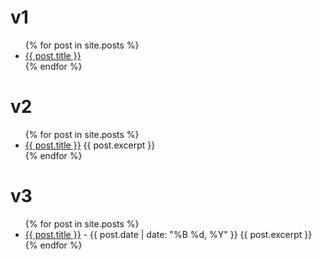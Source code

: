 # v1
<ul>
{% for post in site.posts %}
    <li><a href="{{ post.url }}">{{ post.title }}</a></li>
{% endfor %}
</ul>

# v2 
<ul>
{% for post in site.posts %}
  <li>
    <a href="{{ post.url }}">{{ post.title }}</a>
    {{ post.excerpt }}
  </li>
{% endfor %}
</ul>

# v3
<ul>
{% for post in site.posts %}
  <li>
    <a href="{{ post.url }}">{{ post.title }}</a> - {{ post.date | date: "%B %d, %Y" }} 
     {{ post.excerpt }}
  </li>
{% endfor %}
</ul>
